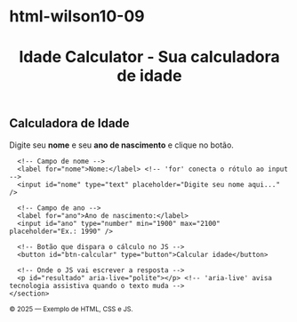 # html-wilson10-09
<!DOCTYPE html> 
<html lang="pt-br"> 
<head>
  <meta charset="UTF-8" /> 
  <meta name="viewport" content="width=device-width, initial-scale=1.0" /> 
  <title>Calculadora de Idade</title> 
  <link rel="stylesheet" href="style.css" /> 
  <script src="script.js" defer></script>
</head>
<body>
  <!-- Cabeçalho do site -->
  <header class="site-header">
    <h1>Idade Calculator - Sua calculadora de idade</h1> 
  </header>

  <!-- Conteúdo principal -->
  <main>
    <section class="card" aria-labelledby="sec-titulo"> <!-- 'aria-labelledby' ajuda leitores de tela -->
      <h2 id="sec-titulo">Calculadora de Idade</h2> 
      <p>Digite seu <strong>nome</strong> e seu <strong>ano de nascimento</strong> e clique no botão.</p>

      <!-- Campo de nome -->
      <label for="nome">Nome:</label> <!-- 'for' conecta o rótulo ao input -->
      <input id="nome" type="text" placeholder="Digite seu nome aqui..." />

      <!-- Campo de ano -->
      <label for="ano">Ano de nascimento:</label>
      <input id="ano" type="number" min="1900" max="2100" placeholder="Ex.: 1990" />

      <!-- Botão que dispara o cálculo no JS -->
      <button id="btn-calcular" type="button">Calcular idade</button>

      <!-- Onde o JS vai escrever a resposta -->
      <p id="resultado" aria-live="polite"></p> <!-- 'aria-live' avisa tecnologia assistiva quando o texto muda -->
    </section>
  </main>

  <!-- Rodapé do site -->
  <footer class="site-footer">
    <small>&copy; 2025 — Exemplo de HTML, CSS e JS.</small>
  </footer>

 </body>
</html>
